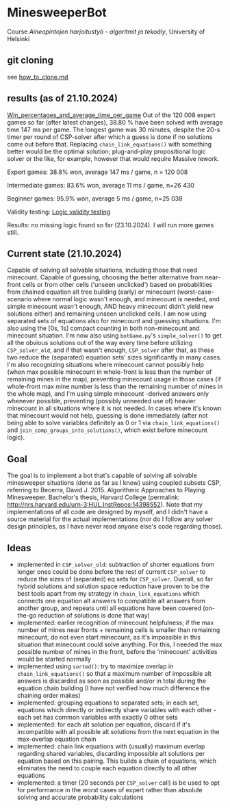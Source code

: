 # MinesweeperBot
Course _Aineopintojen harjoitustyö - algoritmit ja tekoäly_, University of Helsinki

## git cloning

see [how_to_clone.md](how_to_clone.md)

## results (as of 21.10.2024)
[Win_percentages_and_average_time_per_game](./Testing/Win_percentages_and_average_time_per_game.pdf)
Out of the 120 008 expert games so far (after latest changes), 38.80 % have been solved with average time 147 ms per game.
The longest game was 30 minutes, despite the 20-s timer per round of CSP-solver after which a guess is done if no solutions come out before that. Replacing `chain_link_equations()` with something better would be the optimal solution; plug-and-play propositional logic solver or the like, for example, however that would require Massive rework.

Expert games: 38.8% won, average 147 ms / game, n = 120 008

Intermediate games: 83.6% won, average 11 ms / game, n=26 430

Beginner games: 95.9% won, average 5 ms / game, n=25 038

Validity testing: 
[Logic validity testing](./Testing/Logic_validity_testing/Logic_validity_testing.pdf)

Results: no missing logic found so far (23.10.2024). I will run more games still.

## Current state (21.10.2024)

Capable of solving all solvable situations, including those that need minecount. 
Capable of guessing, choosing the better alternative from near-front cells or from other cells ('unseen unclicked') based on probabilities from chained equation alt tree building (early) or minecount (worst-case-scenario where normal logic wasn't enough, and minecount is needed, and simple minecount wasn't enough, AND heavy minecount didn't yield new solutions either) and remaining unseen unclicked cells.
I am now using separated sets of equations also for minecount and guessing situations. I'm also using the \[0s, 1s\] compact counting in both non-minecount and minecount situation. I'm now also using `botGame.py`'s `simple_solver()` to get all the obvious solutions out of the way every time before utilizing `CSP_solver_old`, and if that wasn't enough, `CSP_solver` after that, as these two reduce the (separated) equation sets' sizes significantly in many cases. I'm also recognizing situations where minecount cannot possibly help (when max possible minecount in whole-front is less than the number of remaining mines in the map), preventing minecount usage in those cases (if whole-front max mine number is less than the remaining number of mines in the whole map), and I'm using simple minecount -derived answers only whenever possible, preventing (possibly unneeded use of) heavier minecount in all situations where it is not needed. In cases where it's known that minecount would not help, guessing is done immediately (after not being able to solve variables definitely as 0 or 1 via `chain_link_equations()` and `join_comp_groups_into_solutions()`, which exist before minecount logic).

## Goal
The goal is to implement a bot that's capable of solving all solvable minesweeper situations (done as far as I know) using coupled subsets CSP, referring to Becerra, David J. 2015. Algorithmic Approaches to Playing Minesweeper. Bachelor's thesis, Harvard College (permalink: http://nrs.harvard.edu/urn-3:HUL.InstRepos:14398552). Note that my implementations of all code are designed by myself, and I didn't have a source material for the actual implementations (nor do I follow any solver design principles, as I have never read anyone else's code regarding those).

## Ideas
- implemented in `CSP_solver_old`: subtraction of shorter equations from longer ones could be done before the rest of current `CSP_solver` to reduce the sizes of (separated) eq sets for `CSP_solver`. Overall, so far hybrid solutions and solution space reduction have proven to be the best tools apart from my strategy in `chain_link_equations` which connects one equation alt answers to compatible alt answers from another group, and repeats until all equations have been covered (on-the-go reduction of solutions is done that way)
- implemented: earlier recognition of minecount helpfulness; if the max number of mines near fronts + remaining cells is smaller than remaining minecount, do not even start minecount, as it's impossible in this situation that minecount could solve anything. For this, I needed the max possible number of mines in the front, before the 'minecount' activities would be started normally
- implemented using `sorted()`: try to maximize overlap in `chain_link_equations()` so that a maximum number of impossible alt answers is discarded as soon as possible and/or in total during the equation chain building (I have not verified how much difference the chaining order makes)
- implemented: grouping equations to separated sets; in each set, equations which directly or indirectly share variables with each other - each set has common variables with exactly 0 other sets
- implemented: for each alt solution per equation, discard if it's incompatible with all possible alt solutions from the next equation in the max-overlap equation chain
- implemented: chain link equations with (usually) maximum overlap regarding shared variables, discarding impossible alt solutions per equation based on this pairing. This builds a chain of equations, which eliminates the need to couple each equation directly to all other equations
- implemented: a timer (20 seconds per `CSP_solver` call) is be used to opt for performance in the worst cases of expert rather than absolute solving and accurate probability calculations
